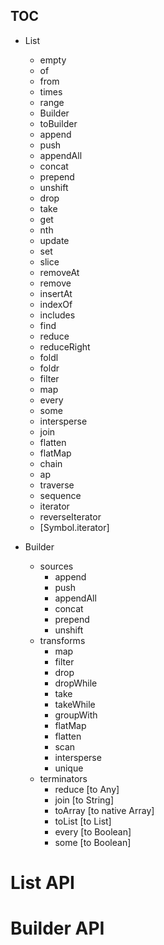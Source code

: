 
## TOC
* List
    * empty
    * of
    * from
    * times
    * range
    * Builder
    * toBuilder
    * append
    * push
    * appendAll
    * concat
    * prepend
    * unshift
    * drop
    * take
    * get
    * nth
    * update
    * set
    * slice
    * removeAt
    * remove
    * insertAt
    * indexOf
    * includes
    * find
    * reduce
    * reduceRight
    * foldl
    * foldr
    * filter
    * map
    * every
    * some
    * intersperse
    * join
    * flatten
    * flatMap
    * chain
    * ap
    * traverse
    * sequence
    * iterator
    * reverseIterator
    * [Symbol.iterator]
    
* Builder
    * sources
        * append
        * push
        * appendAll
        * concat
        * prepend
        * unshift
    * transforms
        * map
        * filter
        * drop
        * dropWhile
        * take
        * takeWhile
        * groupWith
        * flatMap
        * flatten
        * scan
        * intersperse
        * unique
    * terminators
        * reduce [to Any]
        * join [to String]
        * toArray [to native Array]
        * toList [to List]
        * every [to Boolean]
        * some [to Boolean]


# List API
# Builder API

